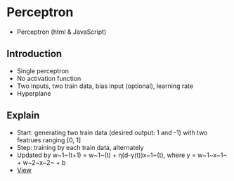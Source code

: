 # Perceptron
* Perceptron (html & JavaScript)

## Introduction
* Single perceptron
* No activation function
* Two inputs, two train data, bias input (optional), learning rate
* Hyperplane

## Explain
* Start: generating two train data (desired output: 1 and -1) with two featrues ranging [0, 1] 
* Step: training by each train data, alternately
* Updated by w~1~(t+1) = w~1~(t) + η(d-y(t))x~1~(t), where y = w~1~x~1~ + w~2~x~2~ + b
* [View](https://nize-vision.tistory.com/1) 
